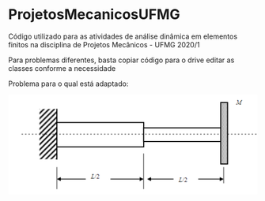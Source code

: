 # ProjetosMecanicosUFMG

Código utilizado para as atividades de análise dinâmica em elementos finitos na disciplina de Projetos Mecânicos - UFMG 2020/1

Para problemas diferentes, basta copiar código para o drive editar as classes conforme a necessidade

Problema para o qual está adaptado:

![alt text](https://github.com/rgbayao/ProjetosMecanicosUFMG/blob/main/imagem.png?raw=true)

